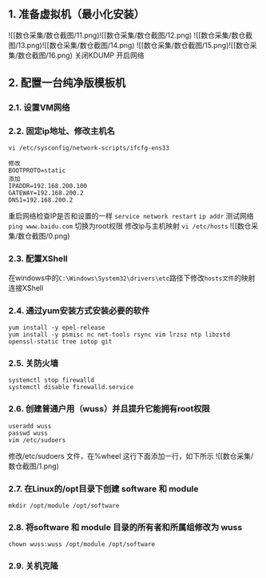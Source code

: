 ## 1. 准备虚拟机（最小化安装）
![[数仓采集/数仓截图/11.png)![[数仓采集/数仓截图/12.png)
![[数仓采集/数仓截图/13.png)![[数仓采集/数仓截图/14.png)
![[数仓采集/数仓截图/15.png)![[数仓采集/数仓截图/16.png)
关闭KDUMP
开启网络
## 2. 配置一台纯净版模板机
### 2.1. 设置VM网络
### 2.2. 固定ip地址、修改主机名

```
vi /etc/sysconfig/network-scripts/ifcfg-ens33

修改
BOOTPROTO=static
添加
IPADDR=192.168.200.100
GATEWAY=192.168.200.2
DNS1=192.168.200.2
```
重启网络检查IP是否和设置的一样
`service network restart`
`ip addr`
测试网络
`ping www.baidu.com`
切换为root权限
修改ip与主机映射
`vi /etc/hosts`
![[数仓采集/数仓截图/0.png)
### 2.3. 配置XShell
在windows中的`C:\Windows\System32\drivers\etc`路径下修改`hosts文件`的映射
连接XShell
### 2.4. 通过yum安装方式安装必要的软件
```shell
yum install -y epel-release
yum install -y psmisc nc net-tools rsync vim lrzsz ntp libzstd openssl-static tree iotop git
```
### 2.5. 关防火墙
```shell
systemctl stop firewalld
systemctl disable firewalld.service
```
### 2.6. 创建普通户用（wuss）并且提升它能拥有root权限
```shell
useradd wuss
passwd wuss
vim /etc/sudoers
```

修改/etc/sudoers 文件，在%wheel 这行下面添加一行，如下所示
![[数仓采集/数仓截图/1.png)
### 2.7. 在Linux的/opt目录下创建 software 和 module
`mkdir /opt/module /opt/software` 
### 2.8. 将software 和 module 目录的所有者和所属组修改为 wuss
`chown wuss:wuss /opt/module /opt/software` 
### 2.9. 关机克隆